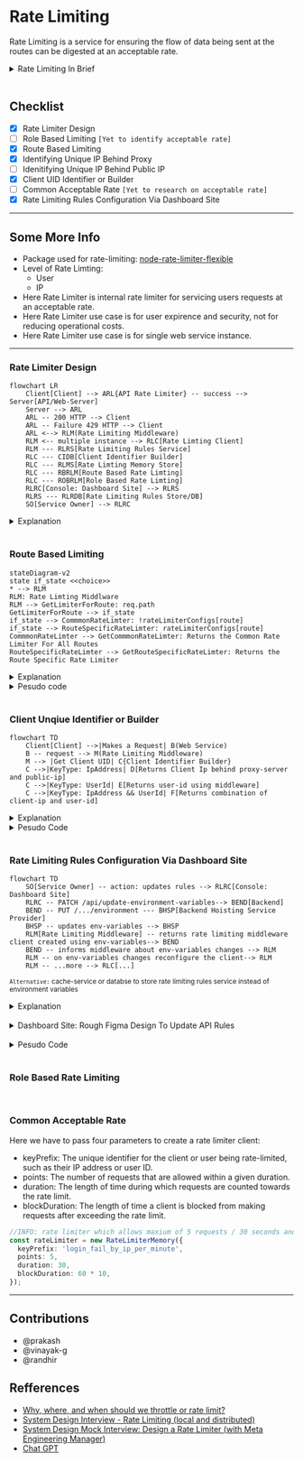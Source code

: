 # Rate Limiting

Rate Limiting is a service for ensuring the flow of data being sent at the
routes can be digested at an acceptable rate.

<details>

<summary>Rate Limiting In Brief</summary>

> <p>Rate Limiting is a tool that helps control the amount of data or requests that
> can be sent to a particular service or route over a certain period of time. It
> is designed to prevent an overwhelming amount of traffic from flooding a system
> and causing it to malfunction or crash. By limiting the rate at which data is
> sent, the system can process and handle the data more efficiently and avoid
> overload. This ensures that the system remains stable and responsive to user
> requests.</p>

<small>\*Pesudo Code</small>

```js
const { RateLimiterMemory } = require('rate-limiter-flexible');

// Set up rate limiter
const rateLimiter = new RateLimiterMemory({
  points: 10, // number of requests allowed
  duration: 1, // time interval in seconds
  blockDuration: 60, // block duration in seconds
});

// Rate limiting middleware
function rateLimit(req, res, next) {
  rateLimiter
    .consume(req.ip)
    .then(() => {
      next();
    })
    .catch(() => {
      res.status(429).send('Too many requests');
    });
}

app.get('/api/data', rateLimit, (req, res) => {
  res.send('Success!');
});
```

</details>

<br>

## Checklist

- [x] Rate Limiter Design
- [ ] Role Based Limiting `[Yet to identify acceptable rate]`
- [x] Route Based Limiting
- [x] Identifying Unique IP Behind Proxy
- [ ] Idenitifying Unique IP Behind Public IP
- [x] Client UID Identifier or Builder
- [ ] Common Acceptable Rate `[Yet to research on acceptable rate]`
- [x] Rate Limiting Rules Configuration Via Dashboard Site

---

## Some More Info

- Package used for rate-limiting:
  [node-rate-limiter-flexible](https://github.com/animir/node-rate-limiter-flexible)
- Level of Rate Limting:
  - User
  - IP
- Here Rate Limiter is internal rate limiter for servicing users requests at an
  acceptable rate.
- Here Rate Limiter use case is for user expirence and security, not for
  reducing operational costs.
- Here Rate Limiter use case is for single web service instance.

---

### Rate Limiter Design

```mermaid
flowchart LR
    Client[Client] --> ARL{API Rate Limiter} -- success --> Server[API/Web-Server]
    Server --> ARL
    ARL -- 200 HTTP --> Client
    ARL -- Failure 429 HTTP --> Client
    ARL <--> RLM(Rate Limiting Middleware)
    RLM <-- multiple instance --> RLC[Rate Limting Client]
    RLM --- RLRS[Rate Limiting Rules Service]
    RLC --- CIDB[Client Identifier Builder]
    RLC --- RLMS[Rate Limting Memory Store]
    RLC --- RBRLM[Route Based Rate Limting]
    RLC --- ROBRLM[Role Based Rate Limting]
    RLRC[Console: Dashboard Site] --> RLRS
    RLRS --- RLRDB[Rate Limiting Rules Store/DB]
    SO[Service Owner] --> RLRC
```

<details>

<summary>Explanation</summary>

> This is a flowchart that represents the architecture of a rate limiting system
> that uses multiple components to control the rate of incoming requests to an
> API or web server.

> The flowchart shows a client that sends requests to a server through an API
> rate limiter (ARL). If the request rate is within the allowed limits, the
> server sends a successful 200 HTTP response back to the client. If the request
> rate exceeds the limit, the API rate limiter sends a failure 429 HTTP response
> to the client indicating that the request has been rejected.

> The API rate limiter communicates with a rate limiting middleware (RLM) using
> a two-way arrow, which means that there is communication between the two
> components in both directions. The rate limiting middleware is responsible for
> handling rate limiting logic, which includes multiple instances of a rate
> limiting client (RLC), a rate limiting rules service (RLRS), a client
> identifier builder (CIDB), a rate limiting memory store (RLMS), route-based
> rate limiting (RBRLM), and role-based rate limiting (ROBRLM).

> The rate limiting rules service communicates with a rate limiting rules
> store/database (RLRDB), which is accessible through a console/dashboard site
> (RLRC) for the service owner.

> Overall, the flowchart represents a system that uses multiple components to
> control the rate of incoming requests to an API or web server, which helps to
> prevent the server from being overloaded and ensures that the service remains
> available to users.

</details>

<br >

### Route Based Limiting

```mermaid
stateDiagram-v2
state if_state <<choice>>
* --> RLM
RLM: Rate Limting Middlware
RLM --> GetLimiterForRoute: req.path
GetLimiterForRoute --> if_state
if_state --> CommmonRateLimter: !rateLimiterConfigs[route]
if_state --> RouteSpecificRateLimter: rateLimiterConfigs[route]
CommmonRateLimter --> GetCommmonRateLimter: Returns the Common Rate Limiter For All Routes
RouteSpecificRateLimter --> GetRouteSpecificRateLimter: Returns the Route Specific Rate Limiter

```

<details>

<summary>Explanation</summary>

> This is a state diagram that shows the logic of selecting a rate limiter for a
> specific route in a web server or API.

> The state diagram starts with an initial state that does not have any specific
> name or label, represented by an asterisk. From there, it moves to a state
> labeled "Rate Limiting Middleware" (RLM), which is responsible for handling
> rate limiting logic in the system.

> From the RLM state, the diagram shows a transition to a state labeled
> "GetLimiterForRoute", which retrieves the appropriate rate limiter for the
> current route based on the path of the incoming request. The
> GetLimiterForRoute state then moves to a decision state labeled "if_state"
> that evaluates whether there is a specific rate limiter configuration for the
> current route.

> If there is no specific rate limiter configuration for the current route, the
> diagram shows a transition from the if_state state to a state labeled
> "CommonRateLimter" that returns the common rate limiter for all routes. The
> GetCommmonRateLimter state then returns the common rate limiter to the RLM
> state.

> If there is a specific rate limiter configuration for the current route, the
> diagram shows a transition from the if_state state to a state labeled
> "RouteSpecificRateLimter" that returns the route-specific rate limiter for the
> current route. The GetRouteSpecificRateLimter state then returns the
> route-specific rate limiter to the RLM state.

> Overall, the state diagram represents a system that selects the appropriate
> rate limiter for each incoming request based on the route of the request. This
> allows the system to apply different rate limiting rules to different routes,
> or to use a common rate limiter for all routes if no specific rules are
> defined. This can help to prevent server overload and ensure that the service
> remains available to users.

</details>

<details>
<summary>
Pesudo code
</summary>

```ts
const rateLimiter = require('node-rate-limiter-flexible');

// Create a common rate limiter instance with default options
const commonRateLimiter = new rateLimiter.RateLimiterMemory({
  points: 100,
  duration: 60,
});

// Define rate limiter configurations for specific routes
const rateLimiterConfigs = {
  '/route1': {
    points: 50,
    duration: 60,
  },
  '/route2': {
    points: 20,
    duration: 60,
  },
  // ...
};

// Create a map to store rate limiter instances for specific routes
const routeRateLimiters = new Map();

// Middleware function to apply rate limiting for specific routes
function specificRateLimiterMiddleware(req, res, next) {
  const routeRateLimiter = getLimiterForRoute(req.path);

  routeRateLimiter
    .consume(req.ip)
    .then(() => {
      next();
    })
    .catch(() => {
      res.status(429).send('Too many requests');
    });
}

// Function to get the rate limiter instance for a specific route
function getLimiterForRoute(route) {
  if (rateLimiterConfigs[route]) {
    if (!routeRateLimiters.has(route)) {
      routeRateLimiters.set(
        route,
        new rateLimiter.RateLimiterMemory(rateLimiterConfigs[route])
      );
    }
    return routeRateLimiters.get(route);
  } else {
    return commonRateLimiter;
  }
}
```

</details>

<br>

### Client Unqiue Identifier or Builder

```mermaid
flowchart TD
    Client[Client] -->|Makes a Request| B(Web Service)
    B -- request --> M(Rate Limiting Middleware)
    M --> |Get Client UID| C{Client Identifier Builder}
    C -->|KeyType: IpAddress| D[Returns Client Ip behind proxy-server and public-ip]
    C -->|KeyType: UserId| E[Returns user-id using middleware]
    C -->|KeyType: IpAddress && UserId| F[Returns combination of client-ip and user-id]
```

<details>

<summary>Explanation</summary>

> The given flowchart represents a flow of data between the client, web service,
> and rate limiting middleware. The client sends a request to the web service,
> which then goes through the rate limiting middleware. The middleware is
> responsible for getting the client UID (unique identifier) and determining
> what type of key it should be based on the request.

> To build the client UID, the middleware uses the client identifier builder
> (C). This builder can create different types of keys, including IpAddress,
> UserId, and a combination of both.

> If the key type is IpAddress, the builder (C) returns the client IP address
> behind the proxy server and the public IP. If the key type is UserId, it
> returns the user ID using middleware. And if the key type is a combination of
> both (IpAddress && UserId), the builder (C) returns the combination of the
> client IP and user ID.

> Overall, this flowchart explains how the rate limiting middleware is
> responsible for getting the client UID using the client identifier builder and
> its different key types.

</details>

<details>
<summary>Pesudo Code</summary>

```ts
function getClientUniqueIdentifier(request, type = 'ipaddress') {
  const ipAddress = getClientIp(request);
  const userId = request.userData.id;

  if (type === 'userId') {
    return userId;
  } else if (type === 'combo') {
    return `key-${ipAddress}_${userId}`;
  }
  return ipAddress;
}

function getClientIp(request) {
  const xForwardedForHeader = req.headers['x-forwarded-for'];
  if (xForwardedForHeader && typeof xForwardedForHeader === 'string') {
    return xForwardedForHeader.split(',')[0].trim();
  } else if (request.connection && request.socket.remoteAddress) {
    return request.socket.remoteAddress;
  } else {
    return request.ip;
  }
}
```

</details>

<br>

### Rate Limiting Rules Configuration Via Dashboard Site

```mermaid
flowchart TD
    SO[Service Owner] -- action: updates rules --> RLRC[Console: Dashboard Site]
    RLRC -- PATCH /api/update-environment-variables--> BEND[Backend]
    BEND -- PUT /.../environment --- BHSP[Backend Hoisting Service Provider]
    BHSP -- updates env-variables --> BHSP
    RLM[Rate Limiting Middleware] -- returns rate limiting middleware client created using env-variables--> BEND
    BEND -- informs middleware about env-variables changes --> RLM
    RLM -- on env-variables changes reconfigure the client--> RLM
    RLM -- ...more --> RLC[...]
```

<small>`Alternative:` cache-service or databse to store rate limiting rules
service instead of environment variables</small>

<details>

<summary>Explanation</summary>

> This flowchart describes the process of updating rate limiting rules for a web
> service.

> The Service Owner (SO) initiates the process by updating the rules, which are
> stored in the Console Dashboard Site (RLRC). These updates are sent to the
> Backend (BEND) via a PATCH request to the /api/update-environment-variables
> endpoint.

> Once received, the Backend sends the updated environment variables to the
> Backend Hoisting Service Provider (BHSP), which updates the environment
> variables accordingly. The Rate Limiting Middleware (RLM) then returns the
> rate limiting middleware client, which is created using these environment
> variables, to the Backend.

> The Backend then informs the middleware of the changes, and the middleware
> reconfigures the client accordingly. This process can occur repeatedly, with
> the RLM continuing to reconfigure the client on any subsequent changes to the
> environment variables.

> The flowchart ends with ...more, indicating that there may be additional steps
> or actions beyond those depicted in the diagram.

</details>

<br>

<details>

<summary> Dashboard Site: Rough Figma Design To Update API Rules </summary>

<p align="center">
<img class="resource_tiles--hubFileTileInnerImage--dxC1c" src="https://user-images.githubusercontent.com/29247011/222822997-2f02bccd-4a0f-41cf-bbbf-09ed14cd7914.png" loading="lazy" alt="RDS-Dashboard-Site-Rate-Limiting-API-Service" draggable="false" width="280px">
</p>
</details>

<br>

<details>
<summary>Pesudo Code</summary>

```ts
//TODO: write code for both dashboard and backend

// Dashboard site

// Backend server
```

</details>

<br >

### Role Based Rate Limiting

<br >

### Common Acceptable Rate

Here we have to pass four parameters to create a rate limiter client:

- keyPrefix: The unique identifier for the client or user being rate-limited,
  such as their IP address or user ID.
- points: The number of requests that are allowed within a given duration.
- duration: The length of time during which requests are counted towards the
  rate limit.
- blockDuration: The length of time a client is blocked from making requests
  after exceeding the rate limit.

```ts
//INFO: rate limiter which allows maxium of 5 requests / 30 seconds and blocks user for 10 minutes if limit is reach or points are consumed
const rateLimiter = new RateLimiterMemory({
  keyPrefix: 'login_fail_by_ip_per_minute',
  points: 5,
  duration: 30,
  blockDuration: 60 * 10,
});
```

---

## Contributions

- @prakash
- @vinayak-g
- @randhir

## Refferences

- [Why, where, and when should we throttle or rate limit?](https://www.youtube.com/watch?v=CW4gVlU0xtU)
- [System Design Interview - Rate Limiting (local and distributed)](https://www.youtube.com/watch?v=FU4WlwfS3G0)
- [System Design Mock Interview: Design a Rate Limiter (with Meta Engineering Manager)](https://www.youtube.com/watch?v=SgWb6tWx3S8)
- [Chat GPT](https://chat.openai.com/chat)
